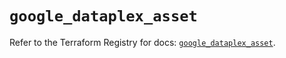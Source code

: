 # `google_dataplex_asset`

Refer to the Terraform Registry for docs: [`google_dataplex_asset`](https://registry.terraform.io/providers/hashicorp/google/5.43.1/docs/resources/dataplex_asset).
